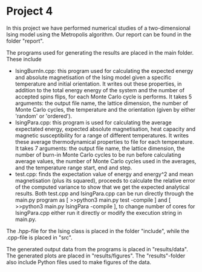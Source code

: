 
# Project 4

In this project we have performed numerical studies of a two-dimensional Ising model using the Metropolis algorithm. 
Our report can be found in the folder "report". 

The programs used for generating the results are placed in the main folder. These include
* IsingBurnIn.cpp: this program used for calculating the expected energy and absolute magnetisation of the Ising model given a specific temperature and initial orientation. It writes out these properties, in addition to the total energy energy of the system and the number of accepted spins flips, for each Monte Carlo cycle is performs. It takes 5 arguments: the output file name, the lattice dimension, the number of Monte Carlo cycles, the temperature and the orientation (given by either 'random' or 'ordered'). 
* IsingPara.cpp: this program is used for calculating the average expectated energy, expected absolute magnetisation, heat capacity and magnetic susceptibility for a range of different temperatures. It writes these average thermodynamical properties to file for each temperature. It takes 7 arguments: the output file name, the lattice dimension, the number of burn-in Monte Carlo cycles to be run before calculating average values, the number of Monte Carlo cycles used in the averages, and the temperature range start, end and step. 
* test.cpp: finds the expectation value of energy and energy^2 and mean magnetisation (plus its squared), proceeds to calculate the relative error of the computed variance to show that we get the expected analytical results. Both test.cpp and IsingPara.cpp can be run directly through the main.py program as [ >>python3 main.py test -compile ] and [ >>python3 main.py IsingPara -compile ], to change number of cores for IsingPara.cpp either run it directly or modify the execution string in main.py.

The .hpp-file for the Ising class is placed in the folder "include", while the .cpp-file is placed in "src".

The generated output data from the programs is placed in "results/data". The generated plots are placed in "results/figures". The "results"-folder also include Python files used to make figures of the data. 
